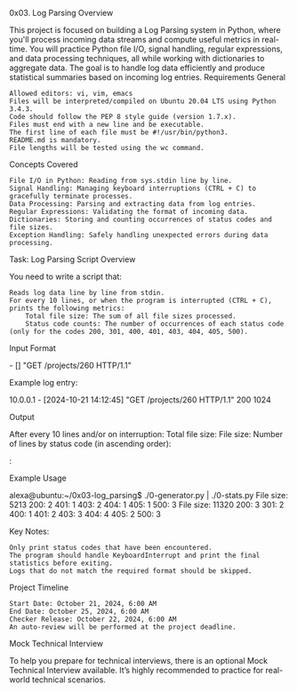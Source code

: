 0x03. Log Parsing
Overview

This project is focused on building a Log Parsing system in Python, where you'll process incoming data streams and compute useful metrics in real-time. You will practice Python file I/O, signal handling, regular expressions, and data processing techniques, all while working with dictionaries to aggregate data. The goal is to handle log data efficiently and produce statistical summaries based on incoming log entries.
Requirements
General

    Allowed editors: vi, vim, emacs
    Files will be interpreted/compiled on Ubuntu 20.04 LTS using Python 3.4.3.
    Code should follow the PEP 8 style guide (version 1.7.x).
    Files must end with a new line and be executable.
    The first line of each file must be #!/usr/bin/python3.
    README.md is mandatory.
    File lengths will be tested using the wc command.

Concepts Covered

    File I/O in Python: Reading from sys.stdin line by line.
    Signal Handling: Managing keyboard interruptions (CTRL + C) to gracefully terminate processes.
    Data Processing: Parsing and extracting data from log entries.
    Regular Expressions: Validating the format of incoming data.
    Dictionaries: Storing and counting occurrences of status codes and file sizes.
    Exception Handling: Safely handling unexpected errors during data processing.

Task: Log Parsing
Script Overview

You need to write a script that:

    Reads log data line by line from stdin.
    For every 10 lines, or when the program is interrupted (CTRL + C), prints the following metrics:
        Total file size: The sum of all file sizes processed.
        Status code counts: The number of occurrences of each status code (only for the codes 200, 301, 400, 401, 403, 404, 405, 500).

Input Format

<IP Address> - [<date>] "GET /projects/260 HTTP/1.1" <status code> <file size>

Example log entry:

10.0.0.1 - [2024-10-21 14:12:45] "GET /projects/260 HTTP/1.1" 200 1024

Output

After every 10 lines and/or on interruption:
Total file size: File size: <total size>
Number of lines by status code (in ascending order):

<status code>: <number>

Example Usage

alexa@ubuntu:~/0x03-log_parsing$ ./0-generator.py | ./0-stats.py
File size: 5213
200: 2
401: 1
403: 2
404: 1
405: 1
500: 3
File size: 11320
200: 3
301: 2
400: 1
401: 2
403: 3
404: 4
405: 2
500: 3

Key Notes:

    Only print status codes that have been encountered.
    The program should handle KeyboardInterrupt and print the final statistics before exiting.
    Logs that do not match the required format should be skipped.

Project Timeline

    Start Date: October 21, 2024, 6:00 AM
    End Date: October 25, 2024, 6:00 AM
    Checker Release: October 22, 2024, 6:00 AM
    An auto-review will be performed at the project deadline.

Mock Technical Interview

To help you prepare for technical interviews, there is an optional Mock Technical Interview available. It’s highly recommended to practice for real-world technical scenarios.
